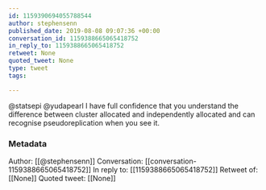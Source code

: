 ```yaml
---
id: 1159390694055788544
author: stephensenn
published_date: 2019-08-08 09:07:36 +00:00
conversation_id: 1159388665065418752
in_reply_to: 1159388665065418752
retweet: None
quoted_tweet: None
type: tweet
tags:

---
```


@statsepi @yudapearl I have full confidence that you understand the difference between cluster allocated and independently allocated and can recognise pseudoreplication when you see it.

### Metadata

Author: [[@stephensenn]]
Conversation: [[conversation-1159388665065418752]]
In reply to: [[1159388665065418752]]
Retweet of: [[None]]
Quoted tweet: [[None]]
